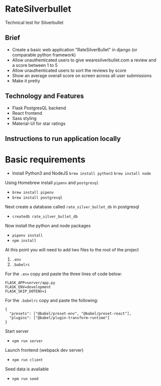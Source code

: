# RateSilverbullet
Technical test for Silverbullet

## Brief

- Create a basic web application "RateSilverBullet" in django (or comparable python framework)
- Allow unauthenticated users to give wearesilverbullet.com a review and a score between 1 to 5
- Allow unauthenticated users to sort the reviews by score
- Show an average overall score on screen across all user submissions
- Make it pretty

## Technology and Features

- Flask PostgresQL backend
- React frontend
- Sass styling
- Material-UI for star ratings

## Instructions to run application locally

# Basic requirements
* Install Python3 and NodeJS
```brew install python3```
```brew install node```

Using Homebrew install `pipenv` and `postgresql`

* ```brew install pipenv``` 
* ```brew install postgresql```

Next create a database called `rate_silver_bullet_db` in postgresql

* ```createdb rate_silver_bullet_db```

Now install the python and node packages

* ```pipenv install```
* ```npm install```

At this point you will need to add two files to the root of the project

1. 	`.env`
2. `.babelrc`

For the `.env` copy and paste the three lines of code below:

```
FLASK_APP=server/app.py
FLASK_ENV=development
FLASK_SKIP_DOTENV=1
```


For the `.babelrc` copy and paste the following:

```
{
  "presets": ["@babel/preset-env", "@babel/preset-react"],
  "plugins": ["@babel/plugin-transform-runtime"]
}
```

Start server

* ```npm run server```

Launch frontend (webpack dev server)

* ```npm run client```

Seed data is available

* ```npm run seed```
 



